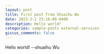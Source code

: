 ```yaml
---
layout: post
title: First post from Shuaihu Wu
date: 2023-2-2 23:16:00-0400
description: Hello world!
categories: sample-posts external-services
giscus_comments: false
---
```

Hello world! --shuaihu Wu
